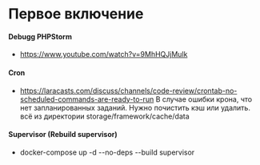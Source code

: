 # Первое включение


#### Debugg PHPStorm
* https://www.youtube.com/watch?v=9MhHQJjMulk


#### Cron
* https://laracasts.com/discuss/channels/code-review/crontab-no-scheduled-commands-are-ready-to-run
В случае ошибки крона, что нет запланированных заданий. 
Нужно почистить кэш или удалить.
всё из директории storage/framework/cache/data


#### Supervisor (Rebuild supervisor)
* docker-compose up -d --no-deps --build supervisor
